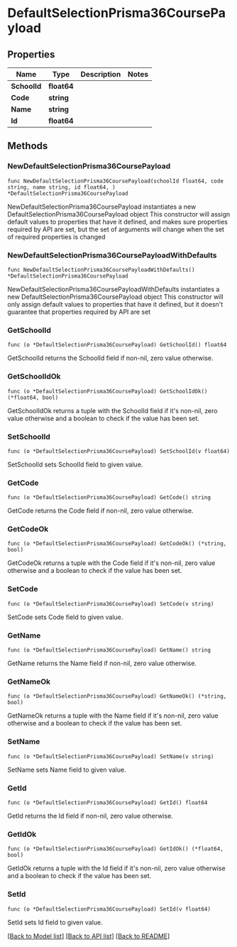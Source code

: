# DefaultSelectionPrisma36CoursePayload

## Properties

Name | Type | Description | Notes
------------ | ------------- | ------------- | -------------
**SchoolId** | **float64** |  | 
**Code** | **string** |  | 
**Name** | **string** |  | 
**Id** | **float64** |  | 

## Methods

### NewDefaultSelectionPrisma36CoursePayload

`func NewDefaultSelectionPrisma36CoursePayload(schoolId float64, code string, name string, id float64, ) *DefaultSelectionPrisma36CoursePayload`

NewDefaultSelectionPrisma36CoursePayload instantiates a new DefaultSelectionPrisma36CoursePayload object
This constructor will assign default values to properties that have it defined,
and makes sure properties required by API are set, but the set of arguments
will change when the set of required properties is changed

### NewDefaultSelectionPrisma36CoursePayloadWithDefaults

`func NewDefaultSelectionPrisma36CoursePayloadWithDefaults() *DefaultSelectionPrisma36CoursePayload`

NewDefaultSelectionPrisma36CoursePayloadWithDefaults instantiates a new DefaultSelectionPrisma36CoursePayload object
This constructor will only assign default values to properties that have it defined,
but it doesn't guarantee that properties required by API are set

### GetSchoolId

`func (o *DefaultSelectionPrisma36CoursePayload) GetSchoolId() float64`

GetSchoolId returns the SchoolId field if non-nil, zero value otherwise.

### GetSchoolIdOk

`func (o *DefaultSelectionPrisma36CoursePayload) GetSchoolIdOk() (*float64, bool)`

GetSchoolIdOk returns a tuple with the SchoolId field if it's non-nil, zero value otherwise
and a boolean to check if the value has been set.

### SetSchoolId

`func (o *DefaultSelectionPrisma36CoursePayload) SetSchoolId(v float64)`

SetSchoolId sets SchoolId field to given value.


### GetCode

`func (o *DefaultSelectionPrisma36CoursePayload) GetCode() string`

GetCode returns the Code field if non-nil, zero value otherwise.

### GetCodeOk

`func (o *DefaultSelectionPrisma36CoursePayload) GetCodeOk() (*string, bool)`

GetCodeOk returns a tuple with the Code field if it's non-nil, zero value otherwise
and a boolean to check if the value has been set.

### SetCode

`func (o *DefaultSelectionPrisma36CoursePayload) SetCode(v string)`

SetCode sets Code field to given value.


### GetName

`func (o *DefaultSelectionPrisma36CoursePayload) GetName() string`

GetName returns the Name field if non-nil, zero value otherwise.

### GetNameOk

`func (o *DefaultSelectionPrisma36CoursePayload) GetNameOk() (*string, bool)`

GetNameOk returns a tuple with the Name field if it's non-nil, zero value otherwise
and a boolean to check if the value has been set.

### SetName

`func (o *DefaultSelectionPrisma36CoursePayload) SetName(v string)`

SetName sets Name field to given value.


### GetId

`func (o *DefaultSelectionPrisma36CoursePayload) GetId() float64`

GetId returns the Id field if non-nil, zero value otherwise.

### GetIdOk

`func (o *DefaultSelectionPrisma36CoursePayload) GetIdOk() (*float64, bool)`

GetIdOk returns a tuple with the Id field if it's non-nil, zero value otherwise
and a boolean to check if the value has been set.

### SetId

`func (o *DefaultSelectionPrisma36CoursePayload) SetId(v float64)`

SetId sets Id field to given value.



[[Back to Model list]](../README.md#documentation-for-models) [[Back to API list]](../README.md#documentation-for-api-endpoints) [[Back to README]](../README.md)


